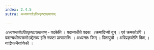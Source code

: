 ```yaml
---
index: 2.4.5
sutra: अध्ययनतोऽविप्रकृष्टाख्यानाम्

---
```

_अध्ययनतोऽविप्रकृष्टाख्यानाम्_ - पदकेति । पदान्यधीते पदकः ।क्रमादिभ्यो वुन् । एवं क्रमकोऽपि । पदान्यधीत्यक्रमोऽद्येतव्य इति स्पष्टा प्रत्यासत्तिः । अध्यनतः किम् । पितापुत्रौ । अविप्रकृष्टेति किम् । याज्ञिकनैयायिकौ ।